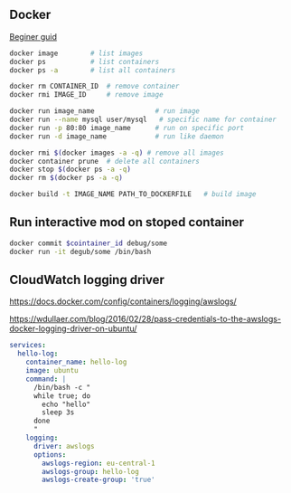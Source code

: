 ## Docker 

[Beginer guid](https://docker-curriculum.com/)

```bash
docker image        # list images
docker ps           # list containers
docker ps -a        # list all containers

docker rm CONTAINER_ID 	# remove container
docker rmi IMAGE_ID 	# remove image

docker run image_name               # run image
docker run --name mysql user/mysql   # specific name for container
docker run -p 80:80 image_name      # run on specific port 
docker run -d image_name            # run like daemon

docker rmi $(docker images -a -q) # remove all images
docker container prune 	# delete all containers
docker stop $(docker ps -a -q)
docker rm $(docker ps -a -q)

docker build -t IMAGE_NAME PATH_TO_DOCKERFILE 	# build image
```


## Run interactive mod on stoped container
```bash
docker commit $cointainer_id debug/some
docker run -it degub/some /bin/bash
```


## CloudWatch logging driver
https://docs.docker.com/config/containers/logging/awslogs/

https://wdullaer.com/blog/2016/02/28/pass-credentials-to-the-awslogs-docker-logging-driver-on-ubuntu/

```yaml
services:
  hello-log:
    container_name: hello-log
    image: ubuntu
    command: |
      /bin/bash -c "
      while true; do
        echo "hello"
        sleep 3s
      done
      "
    logging:
      driver: awslogs
      options:
        awslogs-region: eu-central-1
        awslogs-group: hello-log
        awslogs-create-group: 'true'
```
